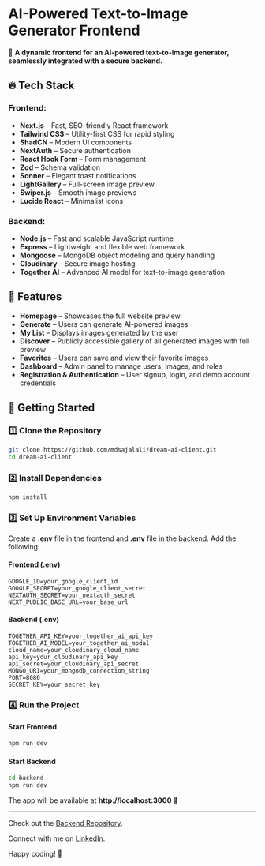 # AI-Powered Text-to-Image Generator Frontend

🚀 **A dynamic frontend for an AI-powered text-to-image generator, seamlessly integrated with a secure backend.**

## 🔥 Tech Stack

### Frontend:

- **Next.js** – Fast, SEO-friendly React framework
- **Tailwind CSS** – Utility-first CSS for rapid styling
- **ShadCN** – Modern UI components
- **NextAuth** – Secure authentication
- **React Hook Form** – Form management
- **Zod** – Schema validation
- **Sonner** – Elegant toast notifications
- **LightGallery** – Full-screen image preview
- **Swiper.js** – Smooth image previews
- **Lucide React** – Minimalist icons

### Backend:

- **Node.js** – Fast and scalable JavaScript runtime  
- **Express** – Lightweight and flexible web framework  
- **Mongoose** – MongoDB object modeling and query handling  
- **Cloudinary** – Secure image hosting
- **Together AI** – Advanced AI model for text-to-image generation  

## 🌟 Features

- **Homepage** – Showcases the full website preview
- **Generate** – Users can generate AI-powered images
- **My List** – Displays images generated by the user
- **Discover** – Publicly accessible gallery of all generated images with full preview
- **Favorites** – Users can save and view their favorite images
- **Dashboard** – Admin panel to manage users, images, and roles
- **Registration & Authentication** – User signup, login, and demo account credentials

## 🚀 Getting Started

### 1️⃣ Clone the Repository

```sh
git clone https://github.com/mdsajalali/dream-ai-client.git
cd dream-ai-client
```

### 2️⃣ Install Dependencies

```sh
npm install
```

### 3️⃣ Set Up Environment Variables

Create a **.env** file in the frontend and **.env** file in the backend. Add the following:

#### Frontend (.env)
```env
GOOGLE_ID=your_google_client_id
GOOGLE_SECRET=your_google_client_secret
NEXTAUTH_SECRET=your_nextauth_secret
NEXT_PUBLIC_BASE_URL=your_base_url
```

#### Backend (.env)
```env
TOGETHER_API_KEY=your_together_ai_api_key
TOGETHER_AI_MODEL=your_together_ai_modal
cloud_name=your_cloudinary_cloud_name
api_key=your_cloudinary_api_key
api_secret=your_cloudinary_api_secret
MONGO_URI=your_mongodb_connection_string
PORT=8080
SECRET_KEY=your_secret_key
```

### 4️⃣ Run the Project

#### Start Frontend
```sh
npm run dev
```

#### Start Backend
```sh
cd backend
npm run dev
```

The app will be available at **http://localhost:3000** 🚀

---

Check out the [Backend Repository](https://github.com/mdsajalali/dream-ai-server).  

Connect with me on [LinkedIn](https://www.linkedin.com/in/mdsajalali/).  

Happy coding! 🚀